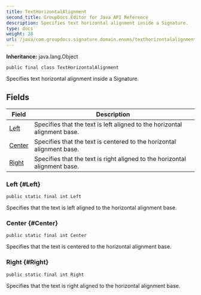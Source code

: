 ```yaml
---
title: TextHorizontalAlignment
second_title: GroupDocs.Editor for Java API Reference
description: Specifies text horizontal alignment inside a Signature.
type: docs
weight: 28
url: /java/com.groupdocs.signature.domain.enums/texthorizontalalignment/
---
```

**Inheritance:**
java.lang.Object
```
public final class TextHorizontalAlignment
```

Specifies text horizontal alignment inside a Signature.
## Fields

| Field | Description |
| --- | --- |
| [Left](#Left) | Specifies that the text is left aligned to the horizontal alignment base. |
| [Center](#Center) | Specifies that the text is centered to the horizontal alignment base. |
| [Right](#Right) | Specifies that the text is right aligned to the horizontal alignment base. |
### Left {#Left}
```
public static final int Left
```


Specifies that the text is left aligned to the horizontal alignment base.

### Center {#Center}
```
public static final int Center
```


Specifies that the text is centered to the horizontal alignment base.

### Right {#Right}
```
public static final int Right
```


Specifies that the text is right aligned to the horizontal alignment base.

